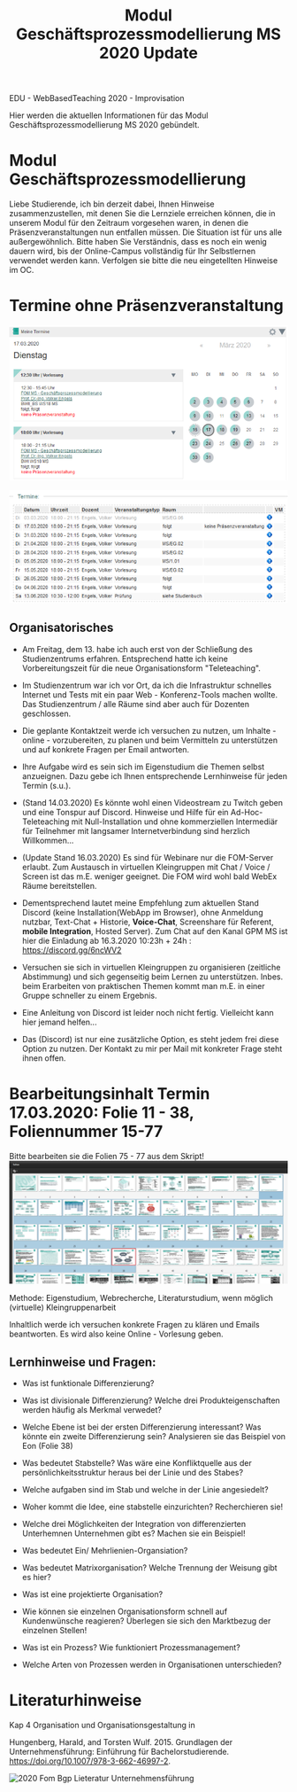 ﻿---
layout: post
title: Modul Geschäftsprozessmodellierung MS 2020 Update

--- 

EDU - WebBasedTeaching 2020 - Improvisation 

Hier werden die aktuellen Informationen für das Modul  Geschäftsprozessmodellierung MS 2020 gebündelt.

# Modul Geschäftsprozessmodellierung

Liebe Studierende, ich bin derzeit dabei, Ihnen Hinweise  zusammenzustellen, mit denen Sie die Lernziele erreichen können, die in unserem Modul für den Zeitraum vorgesehen waren, in denen die Präsenzveranstaltungen nun entfallen müssen. Die Situation ist für uns alle außergewöhnlich. Bitte haben Sie Verständnis, dass es noch ein wenig dauern wird, bis der Online-Campus vollständig für Ihr Selbstlernen verwendet werden kann. Verfolgen sie bitte die neu eingetellten Hinweise im OC.


# Termine ohne Präsenzveranstaltung 

![2020 03 17 Fom Gpm Ms Bs Termin](/pic/2020-03-17-fom-gpm-ms-bs-termin.png)

![2020 03 17 Fom Gpm Ms Termine](/pic/2020-03-17-fom-gpm-ms-termine.png)

## Organisatorisches 

- Am Freitag, dem 13. habe ich auch erst von der Schließung des Studienzentrums erfahren. Entsprechend hatte ich keine Vorbereitungszeit für die neue Organisationsform "Teleteaching".

- Im Studienzentrum war ich vor Ort, da ich die Infrastruktur schnelles Internet und Tests mit ein paar Web - Konferenz-Tools machen wollte. Das Studienzentrum / alle Räume sind aber auch für Dozenten geschlossen. 

 - Die geplante Kontaktzeit werde ich versuchen zu nutzen, um Inhalte - online - vorzubereiten, zu planen und beim Vermitteln zu unterstützen und  auf konkrete Fragen per Email antworten.

- Ihre Aufgabe wird es sein sich im Eigenstudium die Themen selbst anzueignen. Dazu gebe ich Ihnen entsprechende Lernhinweise für jeden Termin (s.u.).

- (Stand 14.03.2020) Es könnte wohl einen Videostream zu Twitch geben und eine Tonspur auf Discord. Hinweise und Hilfe für ein Ad-Hoc-Teleteaching mit Null-Installation und ohne kommerziellen Intermediär für Teilnehmer mit langsamer Internetverbindung sind herzlich Willkommen... 

- (Update Stand 16.03.2020) Es sind für Webinare nur die FOM-Server erlaubt. Zum Austausch in virtuellen Kleingruppen mit Chat / Voice / Screen ist das m.E. weniger geeignet. Die FOM wird wohl bald WebEx Räume bereitstellen. 

- Dementsprechend lautet meine Empfehlung zum aktuellen Stand Discord (keine Installation(WebApp im Browser), ohne  Anmeldung nutzbar, Text-Chat + Historie, **Voice-Chat**, Screenshare für Referent, **mobile Integration**, Hosted Server). Zum Chat auf den Kanal GPM MS ist hier die Einladung ab 16.3.2020 10:23h + 24h : <https://discord.gg/6ncWV2>

- Versuchen sie sich in virtuellen Kleingruppen zu organisieren (zeitliche Abstimmung) und sich gegenseitig beim Lernen zu unterstützen. Inbes. beim Erarbeiten von praktischen Themen kommt man m.E. in einer Gruppe schneller zu einem Ergebnis. 

- Eine Anleitung von Discord ist leider noch nicht fertig. Vielleicht kann hier jemand helfen... 

- Das (Discord) ist nur eine zusätzliche Option, es steht jedem frei diese Option zu nutzen. Der Kontakt zu mir per Mail mit konkreter Frage steht ihnen offen. 
 
 


# Bearbeitungsinhalt Termin 17.03.2020: Folie 11 - 38, Foliennummer 15-77  

Bitte bearbeiten sie die Folien 75 - 77 aus dem Skript!
![2020 03 17 Fom Gpm Ms Folien](../pic/2020-03-17-fom-gpm-ms-folien.png)

Methode: Eigenstudium, Webrecherche, Literaturstudium, wenn möglich (virtuelle) Kleingruppenarbeit 

Inhaltlich werde ich versuchen konkrete Fragen zu klären und Emails beantworten. Es wird also keine Online - Vorlesung geben.

## Lernhinweise und Fragen:  

* Was ist funktionale Differenzierung? 
* Was ist divisionale Differenzierung? Welche drei Produkteigenschaften werden häufig als Merkmal verwedet? 
* Welche Ebene ist bei der ersten Differenzierung interessant? Was könnte ein zweite Differenzierung sein? Analysieren sie das Beispiel von Eon (Folie 38)
* Was bedeutet Stabstelle? Was wäre eine Konfliktquelle aus der persönlichkeitsstruktur heraus bei der Linie und des Stabes? 
* Welche aufgaben sind im Stab und welche in der Linie angesiedelt?
* Woher kommt die Idee, eine stabstelle einzurichten? Recherchieren sie!
* Welche drei Möglichkeiten der Integration von differenzierten Unterhemnen  Unternehmen gibt es? Machen sie ein Beispiel! 
* Was bedeutet Ein/ Mehrlienien-Organsiation?  
* Was bedeutet Matrixorganisation? Welche Trennung der Weisung gibt es hier?
* Was ist eine projektierte Organisation? 
* Wie können sie einzelnen Organisationsform schnell auf Kundenwünsche reagieren? Überlegen sie sich den Marktbezug der einzelnen Stellen!
 
* Was ist ein Prozess? Wie funktioniert Prozessmanagement? 
* Welche Arten von Prozessen werden in Organisationen unterschieden? 

# Literaturhinweise

Kap 4 Organisation und Organisationsgestaltung in 


Hungenberg, Harald, and Torsten Wulf. 2015. Grundlagen der Unternehmensführung: Einführung für Bachelorstudierende. https://doi.org/10.1007/978-3-662-46997-2. 

![2020 Fom Bgp Lieteratur Unternehmensführung](/pic/2020-fom-bgp-lieteratur-unternehmensführung.png)
